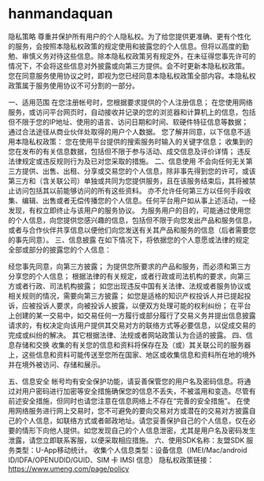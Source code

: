 # hanmandaquan


隐私策略
尊重并保护所有用户的个人隐私权。为了给您提供更准确、更有个性化的服务，会按照本隐私权政策的规定使用和披露您的个人信息。但将以高度的勤勉、审慎义务对待这些信息。除本隐私权政策另有规定外，在未征得您事先许可的情况下，不会将这些信息对外披露或向第三方提供。会不时更新本隐私权政策。 您在同意服务使用协议之时，即视为您已经同意本隐私权政策全部内容。本隐私权政策属于服务使用协议不可分割的一部分。

一、适用范围
在您注册帐号时，您根据要求提供的个人注册信息；
在您使用网络服务，或访问平台网页时，自动接收并记录的您的浏览器和计算机上的信息，包括但不限于您的IP地址、使用的语言、访问日期和时间、软硬件特征信息等数据；
通过合法途径从商业伙伴处取得的用户个人数据。
您了解并同意，以下信息不适用本隐私权政策：
您在使用平台提供的搜索服务时输入的关键字信息；
收集到的您在发布的有关信息数据，包括但不限于参与活动、成交信息及评价详情；
违反法律规定或违反规则行为及已对您采取的措施。
二、信息使用
不会向任何无关第三方提供、出售、出租、分享或交易您的个人信息，除非事先得到您的许可，或该第三方和（含关联公司）单独或共同为您提供服务，且在该服务结束后，其将被禁止访问包括其以前能够访问的所有这些资料。
亦不允许任何第三方以任何手段收集、编辑、出售或者无偿传播您的个人信息。任何平台用户如从事上述活动，一经发现，有权立即终止与该用户的服务协议。
为服务用户的目的，可能通过使用您的个人信息，向您提供您感兴趣的信息，包括但不限于向您发出产品和服务信息，或者与合作伙伴共享信息以便他们向您发送有关其产品和服务的信息（后者需要您的事先同意）。
三、信息披露
在如下情况下，将依据您的个人意愿或法律的规定全部或部分的披露您的个人信息：

经您事先同意，向第三方披露；
为提供您所要求的产品和服务，而必须和第三方分享您的个人信息；
根据法律的有关规定，或者行政或司法机构的要求，向第三方或者行政、司法机构披露；
如您出现违反中国有关法律、法规或者服务协议或相关规则的情况，需要向第三方披露；
如您是适格的知识产权投诉人并已提起投诉，应被投诉人要求，向被投诉人披露，以便双方处理可能的权利纠纷；
在平台上创建的某一交易中，如交易任何一方履行或部分履行了交易义务并提出信息披露请求的，有权决定向该用户提供其交易对方的联络方式等必要信息，以促成交易的完成或纠纷的解决。
其它根据法律、法规或者网站政策认为合适的披露。
四、信息存储和交换
收集的有关您的信息和资料将保存在及（或）其关联公司的服务器上，这些信息和资料可能传送至您所在国家、地区或收集信息和资料所在地的境外并在境外被访问、存储和展示。

五、信息安全
帐号均有安全保护功能，请妥善保管您的用户名及密码信息。将通过对用户密码进行加密等安全措施确保您的信息不丢失，不被滥用和变造。尽管有前述安全措施，但同时也请您注意在信息网络上不存在“完善的安全措施”。
在使用网络服务进行网上交易时，您不可避免的要向交易对方或潜在的交易对方披露自己的个人信息，如联络方式或者邮政地址。请您妥善保护自己的个人信息，仅在必要的情形下向他人提供。如您发现自己的个人信息泄密，尤其是用户名及密码发生泄露，请您立即联系客服，以便采取相应措施。
六、使用SDK名称：友盟SDK
服务类型：U-App移动统计。
收集个人信息类型：设备信息（IMEI/Mac/android ID/IDFA/OPENUDID/GUID、SIM 卡 IMSI 信息）
隐私权政策链接：https://www.umeng.com/page/policy
